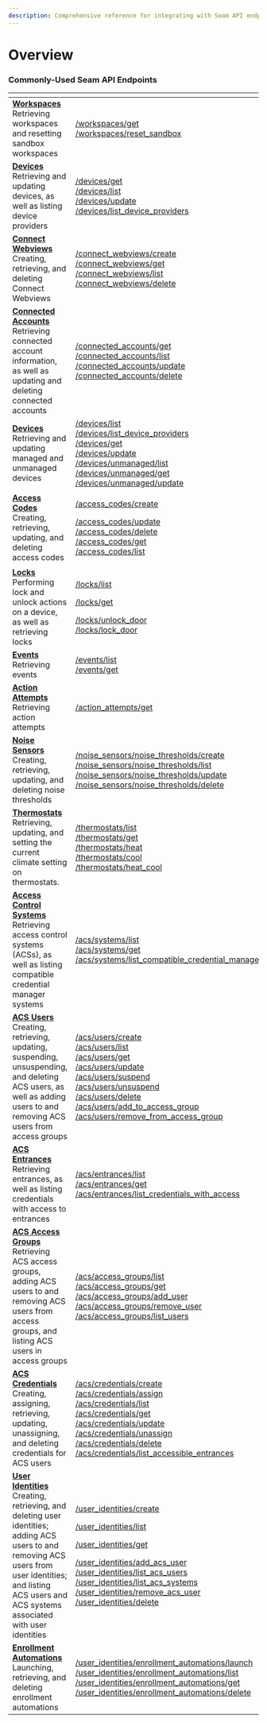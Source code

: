 ```yaml
---
description: Comprehensive reference for integrating with Seam API endpoints
---
```


# Overview

### Commonly-Used Seam API Endpoints

<table data-header-hidden><thead><tr><th width="330"></th><th></th></tr></thead><tbody><tr><td><a href="workspaces/"><strong>Workspaces</strong></a><br>Retrieving workspaces and resetting sandbox workspaces</td><td><a href="workspaces/get.md">/workspaces/get</a><br><a href="workspaces/reset_sandbox.md">/workspaces/reset_sandbox</a></td></tr><tr><td><a href="devices/"><strong>Devices</strong></a><br>Retrieving and updating devices, as well as listing device providers</td><td><a href="devices/get.md">/devices/get</a><br><a href="devices/list.md">/devices/list</a><br><a href="devices/update.md">/devices/update</a><br><a href="devices/list_device_providers.md">/devices/list_device_providers</a></td></tr><tr><td><a href="connect-webviews/"><strong>Connect Webviews</strong></a><br>Creating, retrieving, and deleting Connect Webviews</td><td><a href="connect-webviews/create.md">/connect_webviews/create</a><br><a href="connect-webviews/get.md">/connect_webviews/get</a><br><a href="connect-webviews/list-connect-webviews.md">/connect_webviews/list</a><br><a href="connect-webviews/delete.md">/connect_webviews/delete</a></td></tr><tr><td><a href="connected-accounts/"><strong>Connected Accounts</strong></a><br>Retrieving connected account information, as well as updating and deleting connected accounts</td><td><a href="connected-accounts/get.md">/connected_accounts/get</a><br><a href="connected-accounts/list-connected-accounts.md">/connected_accounts/list</a><br><a href="connected-accounts/update-a-connected-account.md">/connected_accounts/update</a><br><a href="connected-accounts/delete.md">/connected_accounts/delete</a></td></tr><tr><td><a href="devices/"><strong>Devices</strong></a><br>Retrieving and updating managed and unmanaged devices</td><td><a href="devices/list.md">/devices/list</a><br><a href="devices/list_device_providers.md">/devices/list_device_providers</a><br><a href="devices/get.md">/devices/get</a><br><a href="devices/update.md">/devices/update</a><br><a href="devices/list-1.md">/devices/unmanaged/list</a><br><a href="devices/get-1.md">/devices/unmanaged/get</a><br><a href="devices/update-1.md">/devices/unmanaged/update</a></td></tr><tr><td><a href="access-codes/"><strong>Access Codes</strong></a><br>Creating, retrieving, updating, and deleting access codes</td><td><p><a href="access-codes/create-an-access-code.md">/access_codes/create</a></p><p><a href="access-codes/update.md">/access_codes/update</a><br><a href="access-codes/delete.md">/access_codes/delete</a><br><a href="access-codes/get.md">/access_codes/get</a><br><a href="access-codes/list.md">/access_codes/list</a></p></td></tr><tr><td><a href="locks/"><strong>Locks</strong></a><br>Performing lock and unlock actions on a device, as well as retrieving locks</td><td><p><a href="devices/list.md">/locks/list</a></p><p><a href="devices/get.md">/locks/get</a></p><p><a href="locks/unlock_door.md">/locks/unlock_door</a><br><a href="locks/lock_door.md">/locks/lock_door</a></p></td></tr><tr><td><a href="events/"><strong>Events</strong></a><br>Retrieving events</td><td><a href="../api/events/list-events.md">/events/list</a><br><a href="events/get.md">/events/get</a></td></tr><tr><td><a href="action-attempt/"><strong>Action Attempts</strong></a><br>Retrieving action attempts</td><td><a href="action-attempt/get.md">/action_attempts/get</a></td></tr><tr><td><a href="noise-sensors/"><strong>Noise Sensors</strong></a><br>Creating, retrieving, updating, and deleting noise thresholds</td><td><a href="noise-sensors/create.md">/noise_sensors/noise_thresholds/create</a><br><a href="noise-sensors/list.md">/noise_sensors/noise_thresholds/list</a><br><a href="noise-sensors/update.md">/noise_sensors/noise_thresholds/update</a><br><a href="noise-sensors/delete.md">/noise_sensors/noise_thresholds/delete</a></td></tr><tr><td><a href="thermostats/"><strong>Thermostats</strong></a><br>Retrieving, updating, and setting the current climate setting on thermostats.</td><td><a href="thermostats/list.md">/thermostats/list</a><br><a href="thermostats/get-thermostat.md">/thermostats/get</a><br><a href="thermostats/heat.md">/thermostats/heat</a><br><a href="thermostats/cool.md">/thermostats/cool</a><br><a href="thermostats/heat_cool.md">/thermostats/heat_cool</a><br></td></tr><tr><td><a href="acs/"><strong>Access Control Systems</strong></a><br>Retrieving access control systems (ACSs), as well as listing compatible credential manager systems</td><td><a href="../api/acs/systems/list.md">/acs/systems/list</a><br><a href="../api/acs/systems/get.md">/acs/systems/get</a><br><a href="../api/acs/systems/list_compatible_credential_manager_acs_systems.md">/acs/systems/list_compatible_credential_manager_acs_systems</a></td></tr><tr><td><a href="acs/users/"><strong>ACS Users</strong></a><br>Creating, retrieving, updating, suspending, unsuspending, and deleting ACS users, as well as adding users to and removing ACS users from access groups</td><td><a href="acs/users/create.md">/acs/users/create</a><br><a href="acs/users/list.md">/acs/users/list</a><br><a href="acs/users/get.md">/acs/users/get</a><br><a href="acs/users/update.md">/acs/users/update</a><br><a href="acs/users/suspend.md">/acs/users/suspend</a><br><a href="acs/users/unsuspend.md">/acs/users/unsuspend</a><br><a href="acs/users/delete.md">/acs/users/delete</a><br><a href="acs/users/add_to_access_group.md">/acs/users/add_to_access_group</a><br><a href="acs/users/remove_from_access_group.md">/acs/users/remove_from_access_group</a></td></tr><tr><td><a href="acs/entrances/"><strong>ACS Entrances</strong></a><br>Retrieving entrances, as well as listing credentials with access to entrances</td><td><a href="acs/entrances/list.md">/acs/entrances/list</a><br><a href="acs/entrances/get.md">/acs/entrances/get</a><br><a href="acs/entrances/list_credentials_with_access.md">/acs/entrances/list_credentials_with_access</a></td></tr><tr><td><a href="acs/access_groups/"><strong>ACS Access Groups</strong></a><br>Retrieving ACS access groups, adding ACS users to and removing ACS users from access groups, and listing ACS users in access groups</td><td><a href="acs/access_groups/list.md">/acs/access_groups/list</a><br><a href="acs/access_groups/get.md">/acs/access_groups/get</a><br><a href="acs/access_groups/add_user.md">/acs/access_groups/add_user</a><br><a href="acs/access_groups/remove_user.md">/acs/access_groups/remove_user</a><br><a href="acs/access_groups/list_users.md">/acs/access_groups/list_users</a></td></tr><tr><td><a href="acs/credentials/"><strong>ACS Credentials</strong></a><br>Creating, assigning, retrieving, updating, unassigning, and deleting credentials for ACS users</td><td><a href="acs/credentials/create.md">/acs/credentials/create</a><br><a href="acs/credentials/assign.md">/acs/credentials/assign</a><br><a href="acs/credentials/list.md">/acs/credentials/list</a><br><a href="acs/credentials/get.md">/acs/credentials/get</a><br><a href="acs/credentials/update.md">/acs/credentials/update</a><br><a href="acs/credentials/unassign.md">/acs/credentials/unassign</a><br><a href="acs/credentials/delete.md">/acs/credentials/delete</a><br><a href="acs/credentials/list_accessible_entrances.md">/acs/credentials/list_accessible_entrances</a></td></tr><tr><td><a href="user-identities/"><strong>User Identities</strong></a><br>Creating, retrieving, and deleting user identities; adding ACS users to and removing ACS users from user identities; and listing ACS users and ACS systems associated with user identities</td><td><p><a href="user-identities/create.md">/user_identities/create</a></p><p><a href="user-identities/list.md">/user_identities/list</a></p><p><a href="user-identities/get.md">/user_identities/get</a></p><p><a href="user-identities/add_acs_user.md">/user_identities/add_acs_user</a><br><a href="user-identities/list_acs_users.md">/user_identities/list_acs_users</a><br><a href="user-identities/list-acs-systems-associated-with-a-user-identity.md">/user_identities/list_acs_systems</a><br><a href="user-identities/remove_acs_user.md">/user_identities/remove_acs_user</a><br><a href="user-identities/delete-a-user-identity.md">/user_identities/delete</a></p></td></tr><tr><td><a href="user-identities/enrollment-automations/"><strong>Enrollment Automations</strong></a><br>Launching, retrieving, and deleting enrollment automations</td><td><a href="user-identities/enrollment-automations/launch.md">/user_identities/enrollment_automations/launch</a><br><a href="user-identities/enrollment-automations/list.md">/user_identities/enrollment_automations/list</a><br><a href="user-identities/enrollment-automations/get.md">/user_identities/enrollment_automations/get</a><br><a href="user-identities/enrollment-automations/delete-an-enrollment-automation.md">/user_identities/enrollment_automations/delete</a></td></tr></tbody></table>
